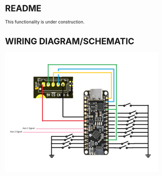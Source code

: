 # README
This functionality is under construction. 
# WIRING DIAGRAM/SCHEMATIC
![](../images/ArduinoOnlyWiringDiagram.jpg)
